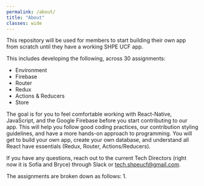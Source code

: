 ```yaml
---
permalink: /about/
title: "About"
classes: wide
---
```


This repository will be used for members to start building their own app from scratch until they have a working SHPE UCF app.

This includes developing the following, across 30 assignments:
* Environment
* Firebase
* Router
* Redux
* Actions & Reducers
* Store

The goal is for you to feel comfortable working with React-Native, JavaScript, and the Google Firebase before you start contributing to our app. This will help you follow good coding practices, our contribution styling guidelines, and have a more hands-on approach to programming. You will get to build your own app, create your own database, and understand all React have essentials (Redux, Router, Actions/Reducers).

If you have any questions, reach out to the current Tech Directors (right now it is Sofía and Bryce)
through Slack or [tech.shpeucf@gmail.com](mailto:tech.shpeucf@gmail.com).

The assignments are broken down as follows:
1. 
